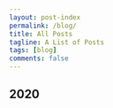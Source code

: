 ```yaml
---
layout: post-index
permalink: /blog/
title: All Posts
tagline: A List of Posts
tags: [blog]
comments: false
---
```


## 2020
